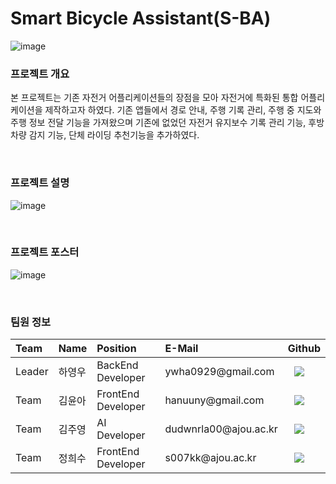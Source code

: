 # Smart Bicycle Assistant(S-BA)


![image](https://github.com/Smart-Bicycle-Assistant/sba-frontend-web/assets/86648265/439df8da-7b4c-40e5-8ea8-392d80e3cfa6)

### 프로젝트 개요
본 프로젝트는 기존 자전거 어플리케이션들의 장점을 모아 자전거에 특화된 통합 어플리케이션을 제작하고자 하였다. 기존 앱들에서 경로 안내, 주행 기록 관리, 주행 중 지도와 주행 정보 전달 기능을 가져왔으며 기존에 없었던 자전거 유지보수 기록 관리 기능, 후방 차량 감지 기능, 단체 라이딩 추천기능을 추가하였다.


<br/>

### 프로젝트 설명

![image](https://github.com/Smart-Bicycle-Assistant/.github/assets/86648265/84c76560-9e42-4ede-a217-21c413a2ef5b)

<br/>


### 프로젝트 포스터

![image](https://github.com/Smart-Bicycle-Assistant/sba_frontend_web/assets/86648265/8f8ec020-de8f-4927-b986-1b4284a2aa8e)

<br/>


### 팀원 정보

 <table align="center">
<thead>
<tr>
<th style="text-align:left">Team</th>
<th style="text-align:left">Name</th>
<th style="text-align:left">Position</th>
<th style="text-align:left">E-Mail</th>
<th style="text-align:left">Github</th>
</tr> 
</thead>
<tbody>
<tr>
<td style="text-align:left">Leader</td>
<td style="text-align:left">하영우</td>
<td style="text-align:left">BackEnd Developer</td>
<td style="text-align:left">ywha0929@gmail.com</td>
<td style="text-align:left"><a href="https://github.com/ywha0929">
<img src="http://img.shields.io/badge/ywha0929-655ced?style=social&logo=github" style="height : auto; margin-left : 10px; margin-right : 10px;"/>
</a></td> 
</tr>
     <tr>
<td style="text-align:left">Team</td>
<td style="text-align:left">김윤아</td>
<td style="text-align:left">FrontEnd Developer</td>
<td style="text-align:left">hanuuny@gmail.com</td>
<td style="text-align:left"><a href="https://github.com/anttiey">
<img src="http://img.shields.io/badge/hanuuny-655ced?style=social&logo=github&color=informational" style="height : auto; margin-left : 10px; margin-right : 10px;"/>
</a></td>
</tr>
<tr>
<td style="text-align:left">Team</td>
<td style="text-align:left">김주영</td>
<td style="text-align:left">AI Developer</td>
<td style="text-align:left">dudwnrla00@ajou.ac.kr</td>
<td style="text-align:left"><a href="https://github.com/kimjuyoung00">
<img src="http://img.shields.io/badge/kimjuyoung00-655ced?style=social&logo=github&color=informational" style="height : auto; margin-left : 10px; margin-right : 10px;"/>
</a></td>
</tr>
 <tr>
<td style="text-align:left">Team</td>
<td style="text-align:left">정희수</td>
<td style="text-align:left">FrontEnd Developer</td>
<td style="text-align:left">s007kk@ajou.ac.kr</td>
<td style="text-align:left"><a href="https://github.com/heeeeee0129">
<img src="http://img.shields.io/badge/heeeeee0129-655ced?style=social&logo=github&color=informational" style="height : auto; margin-left : 10px; margin-right : 10px;"/>
</a></td>
</tr>
</tbody>
</table>





